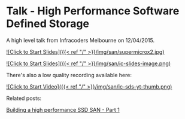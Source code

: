 # Talk - High Performance Software Defined Storage


A high level talk from Infracoders Melbourne on 12/04/2015.

[![Click to Start Slides]({{< ref "/" >}}/img/san/supermicrox2.jpg)](https://www.dropbox.com/s/rdojhb399639e4k/lightning_san.pdf?dl=0)

[![Click to Start Slides]({{< ref "/" >}}/img/san/ic-slides-image.png)](https://www.dropbox.com/s/rdojhb399639e4k/lightning_san.pdf?dl=0)

There's also a low quality recording available here:

[![Click to Start Video]({{< ref "/" >}}/img/san/ic-sds-yt-thumb.png)](https://youtu.be/VAdqurA2zQ4?t=198)

Related posts:

[Building a high performance SSD SAN - Part 1](https://smcleod.net/building-a-high-performance-ssd-san/)

